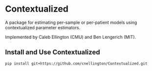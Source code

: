# Contextualized
A package for estimating per-sample or per-patient models using contextualized parameter estimators.

Implemented by Caleb Ellington (CMU) and Ben Lengerich (MIT).

## Install and Use Contextualized
```
pip install git+https://github.com/cnellington/Contextualized.git
```

